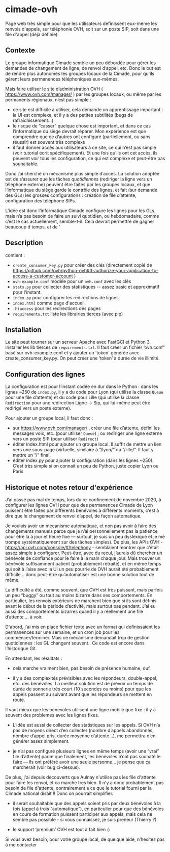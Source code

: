 # cimade-ovh

Page web très simple pour que les utilisateurs definissent eux-même les renvois d'appels, sur téléphonie OVH, soit sur un poste SIP, soit dans une file d'appel (déjà définie).

## Contexte

Le groupe informatique Cimade semble un peu débordée pour gérer les demandes de changement de ligne, de renvoi d’appel, etc. Donc le but est de rendre plus autonomes les groupes locaux de la Cimade, pour qu'ils gèrent leurs permanences téléphoniques eux-mêmes.

Mais faire utiliser le site d’administration OVH ( https://www.ovh.com/manager/ ) par les groupes locaux, ou même par les permanents régionaux, n’est pas simple :
-  ce site est difficile à utiliser, cela demande un apprentissage important : la UI est complexe, et il y a des petites subtilités (bugs de rafraîchissement…)
- le risque de “casser” quelque chose est important, et dans ce cas l’informatique du siège devrait réparer. Mon expérience est que comprendre que ce d’autres ont configuré (partiellement, ou sans réussir) est souvent très complexe
- il faut donner accès aux utilisateurs à ce site, ce qui n’est pas simple (voir tutorial écrit spécifiquement). Et une fois qu’ils ont cet accès, ils peuvent *voir* tous les configuration, ce qui est complexe et peut-être pas souhaitable.

Donc j’ai cherché un mécanisme plus simple d’accès. La solution adoptée est de s’assurer que les tâches _quotidiennes_ (rediriger la ligne vers un téléphone externe) peuvent être faites par les groupes locaux, et que l’informatique du siège garde le contrôle des lignes, et fait (sur demande des GLs) les grosses configurations : création de file d’attente, configuration des téléphone SIPs.

L’idée est donc l’informatique Cimade configure les lignes pour les GLs, mais n’a pas besoin de faire un suivi quotidien, ou hebdomadaire, comme c’est le cas actuellement, semble-t-il. Cela devrait permettre de gagner beaucoup d temps, et de ‘


## Description

contient :
 - `create_consumer_key.py` pour créer des clés (directement copié de https://github.com/ovh/python-ovh#3-authorize-your-application-to-access-a-customer-account )
 - `ovh-example.conf` modèle pour un `ovh.conf` avec les clés
 - `stats.py` pour collecter des statistiques -- assez basic et approximatif pour l'instant.
 - `index.py` pour configurer les redirections de lignes.
 - `index.html` comme page d'accueil.
 - `.htaccess` pour les redirections des pages
 - `requirements.txt` liste les librairies tierces (avec pip)

## Installation

Le site peut tourner sur un serveur Apache avec FastGCI et Python 3. Installer les lib tierces de `requirements.txt`. Il faut créer un fichier ‘ovh.conf” basé sur ovh-example.conf et y ajouter un ’token' générée avec create_consumer_key.py. On peut créer une ’token’ à durée de vie illimité.

## Configuration des lignes

La configuration est pour l’instant codée en dur dans le Python : dans les lignes ~250 de `index.py`, il y a du code pour Lyon (qui utilise la classe `Queue` pour une file d’attente) et du code pour Lille (qui utilise la classe `Redirection` pour une redirection Ligne -> Sip, qui lui-même peut être redirigé vers un poste externe).

Pour ajouter un groupe local, il faut donc :
- sur https://www.ovh.com/manager/ , créer une file d’attente, défini les messages voix, etc..(pour utiliser `Queue`) ; ou rediriger une ligne externe vers un poste SIP (pour utiliser `Redirect`)
- éditer index.html pour ajouter un groupe local. Il suffit de mettre un lien vers une sous-page (virtuelle, similaire à “/lyon/“ ou “/lille/“. Il faut y mettre un “/“ final.
- éditer index.py pour ajouter la configuration (dans les lignes ~250). C’est très simple si on connait un peu de Python, juste copier Lyon ou Paris

## Historique et notes retour d'expérience

J’ai passé pas mal de temps, lors du re-confinement de novembre 2020, à configurer les lignes OVH pour que des permanences Cimade de Lyon puissent être faites par différents bénévoles à différents moments, c’est à dire que le changement de renvoi d’appel, de façon automatique.

Je voulais avoir un mécanisme automatique, et non pas avoir à faire des changements manuels parce que je n’ai personnellement pas la patience pour être là à jour et heure fixe — surtout, je suis un peu dyslexique et je me trompe systématiquement sur des tâches simples). De plus, les APIs OVH - https://api.ovh.com/console/#/telephony - semblaient montrer que c’était assez simple à configurer. Peut-être, avec du recul, j’aurais dû chercher un bénévole de confiance pour le faire à la main chaque jour. Mais trouver un bénévole suffisamment patient (probablement retraité), et en même temps qui soit à l’aise avec la UI un peu pourrie de OVH aurait été probablement difficile… donc peut-être qu’automatiser est une bonne solution tout de même.

La difficulté a été, comme souvent, que OVH est très puissant, mais parfois un peu “buggy” ou tout au moins bizarre dans ses comportements. En particulier, les renvois extérieurs ne marchent bien que si ils sont définis avant le début de la période d’activité, mais surtout pas pendant. J’ai eu aussi des comportements bizarres quand il y a réellement une file d’attente…. à voir.

D'abord, j'ai mis en place fichier texte avec un format qui definissaient les permanences sur une semaine, et un cron job pour les commencer/terminer. Mais ce mécanisme demandait trop de gestion quotidiennes : les GL changent souvent.. Ce code est encore dans l’historique Git.

En attendant, les résultats :

- cela marche vraiment bien, pas besoin de présence humaine, ouf.

- il y a des complexités prévisibles avec les répondeurs, double-appel, etc. des bénévoles. La meilleur solution est de prévoir un temps de durée de sonnerie très court (10 secondes ou moins) pour que les appels passent au suivant avant que les répondeurs se mettent en route.

Il vaut mieux que les benevoles utilisent une ligne mobile que fixe : il y a souvent des problemes avec les lignes fixes.

- L’idée est aussi de collecter des statistiques sur les appels. Si OVH n’a pas de moyens direct d’en collecter (nombre d’appels abandonnés, nombre d’appel pris, durée moyenne d’attente…), me permettra d’en générer assez simplement.

- je n’ai pas configuré plusieurs lignes en même temps (avoir une “vrai” file d’attente) parce que finalement, les bénévoles n’ont pas souhaté le faire — ils ont préféré avoir une seule personne… je pense que ça marcherait (voir bug ci-dessus).

De plus, j'ai depuis decouverts que Aulnay n'utilise pas les file d'attente pour faire les renvoi, et ca marche tres bien. Il n'y a donc probablement pas besoin de file d'attente, contrairement a ce que le tutorial fourni par la Cimade national disait !! Donc on pourrait simplifier.

- il serait souhaitable que des appels soient pris par deux bénévoles à la fois (appel à trois “automatique”), en particulier pour que des bénévoles en cours de formation puissent participer aux appels, mais cela ne semble pas possible - si vous connaissez, je suis preneur (Thierry ?)

- le support ‘premium’ OVH est tout à fait bien :)

Si vous avez besoin, pour votre groupe local, de quelque aide, n’hésitez pas à me contacter

